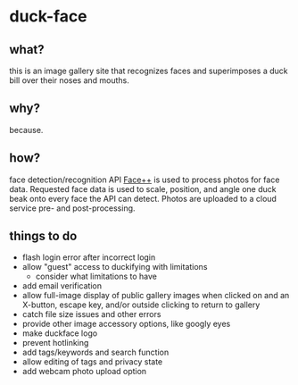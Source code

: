# duck-face

## what?
this is an image gallery site that recognizes faces and superimposes a duck bill over their noses and mouths.

## why?
because.

## how?
face detection/recognition API [Face++](faceplusplus.com) is used to process photos for face data. Requested face data is used to scale, position, and angle one duck beak onto every face the API can detect. Photos are uploaded to a cloud service pre- and post-processing.

## things to do
- flash login error after incorrect login
- allow "guest" access to duckifying with limitations
  - consider what limitations to have
- add email verification
- allow full-image display of public gallery images when clicked on and an X-button, escape key, and/or outside clicking to return to gallery
- catch file size issues and other errors
- provide other image accessory options, like googly eyes
- make duckface logo
- prevent hotlinking
- add tags/keywords and search function
- allow editing of tags and privacy state
- add webcam photo upload option
